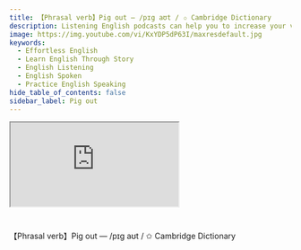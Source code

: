 ```yaml
---
title: 【Phrasal verb】Pig out — /pɪg aʊt / ✩ Cambridge Dictionary
description: Listening English podcasts can help you to increase your vocabulary and improve your listening skills.
image: https://img.youtube.com/vi/KxYDP5dP63I/maxresdefault.jpg
keywords:
  - Effortless English
  - Learn English Through Story
  - English Listening
  - English Spoken
  - Practice English Speaking
hide_table_of_contents: false
sidebar_label: Pig out
---
```


<div class="video-container">
<iframe src="https://www.youtube.com/embed/KxYDP5dP63I?controls=0" title="YouTube video player"></iframe>
<a href="https://www.youtube.com/shorts/KxYDP5dP63I" target="_blank"></a>
</div>

#
【Phrasal verb】Pig out — /pɪg aʊt / ✩ Cambridge Dictionary